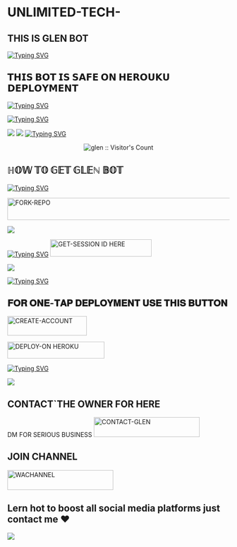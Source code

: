# UNLIMITED-TECH-
##  THIS IS GLEN BOT
[![Typing SVG](https://readme-typing-svg.herokuapp.com?font=Rockstar-ExtraBold&size=30&pause=1000&color=red&center=true&vCenter=true&width=350&height=50&lines=GLEN+BOT)](https://git.io/typing-svg)

## 𝗧𝗛𝗜𝗦 𝗕𝗢𝗧 𝗜𝗦 𝗦𝗔𝗙𝗘 𝗢𝗡 𝗛𝗘𝗥𝗢𝗨𝗞𝗨 𝗗𝗘𝗣𝗟𝗢𝗬𝗠𝗘𝗡𝗧

[![Typing SVG](https://readme-typing-svg.herokuapp.com?font=Rockstar-ExtraBold&size=30&pause=1000&color=red&center=true&vCenter=true&width=815&height=60&lines=🌍+🌍+🌍+🌍)](https://git.io/typing-svg)

[![Typing SVG](https://readme-typing-svg.herokuapp.com?font=Rockstar-ExtraBold&size=30&pause=1000&color=red&center=true&vCenter=true&width=815&height=60&lines=𝗚𝗟𝗘𝗡+𝗕𝗢𝗧+𝗖𝗥𝗘𝗔𝗧𝗘𝗗+𝗕𝗬+𝐆𝐋𝐄𝐍)](https://git.io/typing-svg) 

<a><img src='https://i.imgur.com/LyHic3i.gif'/></a>
<a><img src='https://i.imgur.com/LyHic3i.gif'/></a>
[![Typing SVG](https://readme-typing-svg.herokuapp.com?font=Rockstar-ExtraBold&size=30&pause=1000&color=red&center=true&vCenter=true&width=900&height=60&lines=𝗣𝗥𝗢𝗚𝗥𝗘𝗦𝗦`🌍+𝗙𝗢𝗥+𝗚𝗟𝗘𝗡+𝗕𝗢𝗧+🌍`)](https://git.io/typing-svg) 
 <p align="center"><img src="https://profile-counter.glitch.me/{GLEN BOT}/count.svg" alt="glen :: Visitor's Count" old_src="https://profile-counter.glitch.me/{mustaffa}/count.svg" /></p>
 
## ℍ𝕆𝕎 𝕋𝕆 𝔾𝔼𝕋 𝔾𝕃𝔼ℕ 𝔹𝕆𝕋 

[![Typing SVG](https://readme-typing-svg.herokuapp.com?font=Rockstar-ExtraBold&color=red&lines=𝗙𝗢𝗥𝗞+𝗔𝗡𝗗+𝗦𝗧𝗔𝗥+𝗥𝗘𝗣𝗢)](https://git.io/typing-svg)  

   <a href="https://github.com/glentech-hub/glentech/fork"><img title="FORK-REPO" src="https://img.shields.io/badge/FORK-REPO-h?color=blue&style=for-the-badge&logo=iphone" width="700" height="50.45"/></a></p>
   
<a><img src='https://i.imgur.com/LyHic3i.gif'/></a>

[![Typing SVG](https://readme-typing-svg.herokuapp.com?font=Rockstar-ExtraBold&color=red&lines=𝗦𝗘𝗦𝗦𝗜𝗢𝗡+𝗜𝗗+𝗦𝗜𝗧𝗘+𝗜𝗦+𝗛𝗘𝗥𝗘)](https://git.io/typing-svg)
  <a href="https://glenbot-56de2d5c37f0.herokuapp.com/ "><img title="GET-SESSION ID HERE" src="https://img.shields.io/badge/GET-SESSION ID HERE-h?color=green&style=for-the-badge&logo=Bugatti" width="230" height="38.45"/></a></p> 
  
  <a><img src='https://i.imgur.com/LyHic3i.gif'/></a>
  
[![Typing SVG](https://readme-typing-svg.herokuapp.com?font=Rockstar-ExtraBold&color=yellow&lines=𝐃𝐄𝐏𝐋𝐎𝐘+𝐎𝐍+𝐇𝐄𝐑𝐎𝐊𝐔)](https://git.io/typing-svg) 

## 𝐅𝐎𝐑 𝐎𝐍𝐄-𝐓𝐀𝐏 𝐃𝐄𝐏𝐋𝐎𝐘𝐌𝐄𝐍𝐓 𝐔𝐒𝐄 𝐓𝐇𝐈𝐒 𝐁𝐔𝐓𝐓𝐎𝐍  

   <a href="https://signup.heroku.com/"><img title="CREATE-ACCOUNT" src="https://img.shields.io/badge/CREATE-ACCOUNT-h?color=blue&style=for-the-badge&logo=heroku" width="180" height="43.45"/></a></p>
 <a href="https://dashboard.heroku.com/new?template=https://github.com/glentech-hub/glentech"><img title="DEPLOY-ON HEROKU" src="https://img.shields.io/badge/DEPLOY-ON HEROKU-h?color=green&style=for-the-badge&logo=heroku" width="220" height="38.45"/></a></p>
 
 [![Typing SVG](https://readme-typing-svg.herokuapp.com?font=Rockstar-ExtraBold&size=30&pause=1000&color=0000FF&center=true&vCenter=true&width=815&height=60&lines=▭`+▬+▭+▬+▭+▬+▭+▬+▭+▬+▭)](https://git.io/typing-svg) 
 
<a><img src='https://i.imgur.com/LyHic3i.gif'/></a>

## CONTACT`THE OWNER FOR HERE

  DM FOR SERIOUS BUSINESS
   <a href="https://wa.me/qr/UV4Q3KDKPP67A1"><img title="CONTACT-GLEN" src="https://img.shields.io/badge/CONTACT-GLEN-h?color=black&style=for-the-badge&logo=WhatsApp" width="240" height="45"/></a></p>
## JOIN CHANNEL
<a href="https://whatsapp.com/channel/0029Vb7pQWM8kyyIfIMbsQ10"><img title="WACHANNEL" src="https://img.shields.io/badge/CHANNEL-GLEN-h?color=black&style=for-the-badge&logo=WhatsApp" width="240" height="45"/></a></p>
## Lern hot to boost all social media platforms just contact me ❤️
<a><img src='https://i.imgur.com/LyHic3i.gif'/></a>

